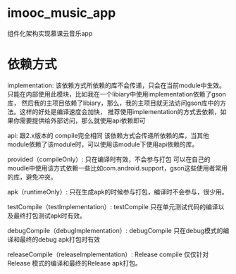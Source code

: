 # imooc_music_app

 组件化架构实现慕课云音乐app

# 依赖方式
implementation:
该依赖方式所依赖的库不会传递，只会在当前module中生效。
只能在内部使用此模块，比如我在一个libiary中使用implementation依赖了gson库，
然后我的主项目依赖了libiary，那么，我的主项目就无法访问gson库中的方法。这样的好处是编译速度会加快，
推荐使用implementation的方式去依赖，如果你需要提供给外部访问，那么就使用api依赖即可

api:
跟2.x版本的 compile完全相同
该依赖方式会传递所依赖的库，当其他module依赖了该module时，可以使用该module下使用api依赖的库。

provided（compileOnly）:
只在编译时有效，不会参与打包
可以在自己的moudle中使用该方式依赖一些比如com.android.support，gson这些使用者常用的库，避免冲突。

apk（runtimeOnly）:
只在生成apk的时候参与打包，编译时不会参与，很少用。

testCompile（testImplementation）:
testCompile 只在单元测试代码的编译以及最终打包测试apk时有效。

debugCompile（debugImplementation）:
debugCompile 只在debug模式的编译和最终的debug apk打包时有效

releaseCompile（releaseImplementation）:
Release compile 仅仅针对Release 模式的编译和最终的Release apk打包。